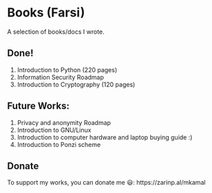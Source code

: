 <h1>Books (Farsi)</h1>
A selection of books/docs I wrote.

<h2>Done! </h2>
<ol>
  <li> Introduction to Python (220 pages)</li>
  <li> Information Security Roadmap</li>
  <li> Introduction to Cryptography (120 pages)</li>
</ol>

<h2> Future Works: </h2>
<ol>
  <li> Privacy and anonymity Roadmap</li>
  <li> Introduction to GNU/Linux</li>
  <li> Introduction to computer hardware and laptop buying guide :) </li>
  <li> Introduction to Ponzi scheme </li>
</ol>

<h2> Donate </h2>
To support my works, you can donate me 😃:
https://zarinp.al/mkamal

